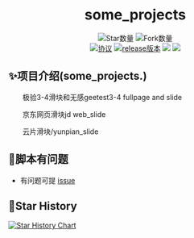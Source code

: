 <div align="center"> 
<h1 align="center">
some_projects
</h1>

![](https://img.shields.io/github/stars/sijiyo/projects?style=social "Star数量")
![](https://img.shields.io/github/forks/sijiyo/projects?style=social "Fork数量")
<br>
[![](https://img.shields.io/github/license/sijiyo/projects "协议")](https://github.com/sijiyo/projects/blob/master/LICENSE)
[![](https://img.shields.io/github/v/release/sijiyo/projects "release版本")](https://github.com/sijiyo/projects/releases)
[![](https://github.com/sijiyo/projects/actions/workflows/main.yml/badge.svg)](https://github.com/sijiyo/projects/actions/workflows/main.yml)
[![](https://github.com/sijiyo/projects/actions/workflows/dev.yml/badge.svg)](https://github.com/sijiyo/projects/actions/workflows/dev.yml)
</div>

## ✨项目介绍(some_projects.)

&emsp;&emsp;极验3-4滑块和无感geetest3-4 fullpage and slide

&emsp;&emsp;京东网页滑块jd web_slide

&emsp;&emsp;云片滑块/yunpian_slide

## 🙋‍脚本有问题
* 有问题可提 [issue](https://github.com/sijiyo/projects/issues)

## 🌟Star History

[![Star History Chart](https://api.star-history.com/svg?repos=sijiyo/projects&type=Date)](https://star-history.com/#sijiyo/projects&Date)
